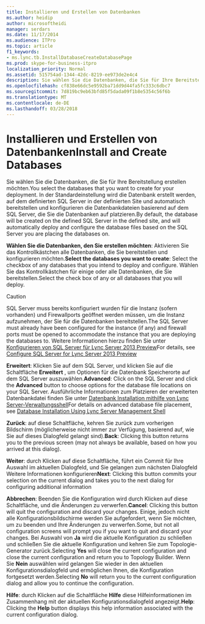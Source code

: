 ```yaml
---
title: Installieren und Erstellen von Datenbanken
ms.author: heidip
author: microsoftheidi
manager: serdars
ms.date: 11/17/2014
ms.audience: ITPro
ms.topic: article
f1_keywords:
- ms.lync.tb.InstallDatabaseCreateDatabasePage
ms.prod: skype-for-business-itpro
localization_priority: Normal
ms.assetid: 515754ad-1344-42dc-8219-ee973de2e4c4
description: Sie wählen Sie die Datenbanken, die Sie für Ihre Bereitstellung erstellen möchten. In der Standardeinstellung wird die Datenbank erstellt werden, auf dem definierten SQL Server in der definierten Site und automatisch bereitstellen und konfigurieren die Datenbankdateien basierend auf dem SQL Server, die Sie die Datenbanken auf platzieren.
ms.openlocfilehash: cf838e66dc5e9592ba71dd9d44fa5fc333c6dbc7
ms.sourcegitcommit: 7d819bc9eb63bfd85f5dada09f1b8e5354c56f6b
ms.translationtype: MT
ms.contentlocale: de-DE
ms.lasthandoff: 03/28/2018
---
```

# <a name="install-and-create-databases"></a><span data-ttu-id="b2a94-104">Installieren und Erstellen von Datenbanken</span><span class="sxs-lookup"><span data-stu-id="b2a94-104">Install and Create Databases</span></span>
 
<span data-ttu-id="b2a94-105">Sie wählen Sie die Datenbanken, die Sie für Ihre Bereitstellung erstellen möchten.</span><span class="sxs-lookup"><span data-stu-id="b2a94-105">You select the databases that you want to create for your deployment.</span></span> <span data-ttu-id="b2a94-106">In der Standardeinstellung wird die Datenbank erstellt werden, auf dem definierten SQL Server in der definierten Site und automatisch bereitstellen und konfigurieren die Datenbankdateien basierend auf dem SQL Server, die Sie die Datenbanken auf platzieren.</span><span class="sxs-lookup"><span data-stu-id="b2a94-106">By default, the database will be created on the defined SQL Server in the defined site, and will automatically deploy and configure the database files based on the SQL Server you are placing the databases on.</span></span>
  
 <span data-ttu-id="b2a94-107">**Wählen Sie die Datenbanken, den Sie erstellen möchten**: Aktivieren Sie das Kontrollkästchen alle Datenbanken, die Sie bereitstellen und konfigurieren möchten.</span><span class="sxs-lookup"><span data-stu-id="b2a94-107">**Select the databases you want to create**: Select the checkbox of any databases that you intend to deploy and configure.</span></span> <span data-ttu-id="b2a94-108">Wählen Sie das Kontrollkästchen für einige oder alle Datenbanken, die Sie bereitstellen.</span><span class="sxs-lookup"><span data-stu-id="b2a94-108">Select the check box of any or all databases that you will deploy.</span></span> 
  
> [!CAUTION]
> <span data-ttu-id="b2a94-109">SQL Server muss bereits konfiguriert wurden für die Instanz (sofern vorhanden) und Firewallports geöffnet werden müssen, um die Instanz aufzunehmen, der Sie für die Datenbanken bereitstellen.</span><span class="sxs-lookup"><span data-stu-id="b2a94-109">The SQL Server must already have been configured for the instance (if any) and firewall ports must be opened to accommodate the instance that you are deploying the databases to.</span></span> <span data-ttu-id="b2a94-110">Weitere Informationen hierzu finden Sie unter [Konfigurieren von SQL Server für Lync Server 2013 Preview](http://technet.microsoft.com/library/375e5cc4-e436-46dc-9b02-5063f35cdcc1.aspx)</span><span class="sxs-lookup"><span data-stu-id="b2a94-110">For details, see [Configure SQL Server for Lync Server 2013 Preview](http://technet.microsoft.com/library/375e5cc4-e436-46dc-9b02-5063f35cdcc1.aspx)</span></span>
  
 <span data-ttu-id="b2a94-111">**Erweitert**: Klicken Sie auf dem SQL Server, und klicken Sie auf die Schaltfläche **Erweitert** , um Optionen für die Datenbank Speicherorte auf dem SQL Server auszuwählen.</span><span class="sxs-lookup"><span data-stu-id="b2a94-111">**Advanced**: Click on the SQL Server and click the **Advanced** button to choose options for the database file locations on your SQL Server.</span></span> <span data-ttu-id="b2a94-112">Ausführliche Informationen zum Platzieren der erweiterten Datenbankdatei finden Sie unter [Datenbank Installation mithilfe von Lync Server-Verwaltungsshell](http://technet.microsoft.com/library/c90a6449-4dd5-4b18-b21c-ea2c2a64dc3c.aspx)</span><span class="sxs-lookup"><span data-stu-id="b2a94-112">For details on advanced database file placement, see [Database Installation Using Lync Server Management Shell](http://technet.microsoft.com/library/c90a6449-4dd5-4b18-b21c-ea2c2a64dc3c.aspx)</span></span>
  
 <span data-ttu-id="b2a94-113">**Zurück**: auf diese Schaltfläche, kehren Sie zurück zum vorherigen Bildschirm (möglicherweise nicht immer zur Verfügung, basierend auf, wie Sie auf dieses Dialogfeld gelangt sind).</span><span class="sxs-lookup"><span data-stu-id="b2a94-113">**Back**: Clicking this button returns you to the previous screen (may not always be available, based on how you arrived at this dialog).</span></span>
  
 <span data-ttu-id="b2a94-114">**Weiter**: durch Klicken auf diese Schaltfläche, führt ein Commit für Ihre Auswahl im aktuellen Dialogfeld, und Sie gelangen zum nächsten Dialogfeld Weitere Informationen konfigurieren</span><span class="sxs-lookup"><span data-stu-id="b2a94-114">**Next**: Clicking this button commits your selection on the current dialog and takes you to the next dialog for configuring additional information</span></span>
  
 <span data-ttu-id="b2a94-115">**Abbrechen**: Beenden Sie die Konfiguration wird durch Klicken auf diese Schaltfläche, und die Änderungen zu verwerfen.</span><span class="sxs-lookup"><span data-stu-id="b2a94-115">**Cancel**: Clicking this button will quit the configuration and discard your changes.</span></span> <span data-ttu-id="b2a94-116">Einige, jedoch nicht alle Konfigurationsbildschirme werden Sie aufgefordert, wenn Sie möchten, um zu beenden und Ihre Änderungen zu verwerfen.</span><span class="sxs-lookup"><span data-stu-id="b2a94-116">Some, but not all configuration screens will prompt you if you want to quit and discard your changes.</span></span> <span data-ttu-id="b2a94-117">Bei Auswahl von **Ja** wird die aktuelle Konfiguration zu schließen und schließen Sie die aktuelle Konfiguration und kehren Sie zum Topologie-Generator zurück.</span><span class="sxs-lookup"><span data-stu-id="b2a94-117">Selecting **Yes** will close the current configuration and close the current configuration and return you to Topology Builder.</span></span> <span data-ttu-id="b2a94-118">Wenn Sie **Nein** auswählen wird gelangen Sie wieder in den aktuellen Konfigurationsdialogfeld und ermöglichen Ihnen, die Konfiguration fortgesetzt werden.</span><span class="sxs-lookup"><span data-stu-id="b2a94-118">Selecting **No** will return you to the current configuration dialog and allow you to continue the configuration.</span></span>
  
 <span data-ttu-id="b2a94-119">**Hilfe**: durch Klicken auf die Schaltfläche **Hilfe** diese Hilfeinformationen im Zusammenhang mit der aktuellen Konfigurationsdialogfeld angezeigt.</span><span class="sxs-lookup"><span data-stu-id="b2a94-119">**Help**: Clicking the **Help** button displays this help information associated with the current configuration dialog.</span></span>
  

